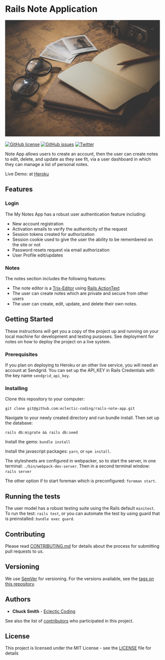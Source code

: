 # Rails Note Application

![](notes.jpg)

[![GitHub license](https://img.shields.io/github/license/eclectic-coding/rails-note-app)](https://github.com/eclectic-coding/rails-note-app/blob/main/LICENSE)
[![GitHub issues](https://img.shields.io/github/issues/eclectic-coding/rails-note-app)](https://github.com/eclectic-coding/rails-note-app/issues)
[![Twitter](https://img.shields.io/twitter/url?style=social&url=https%3A%2F%2Ftwitter.com%2FEclecticCoding)](https://twitter.com/intent/tweet?text=Wow:&url=https%3A%2F%2Fgithub.com%2Feclectic-coding%2Frails-note-app) 

Note App allows users to create an account, then the user can create notes to edit, delete, and update as they see fit, via a user dashboard in which they can manage a list of personal notes.

Live Demo: at [Heroku](https://cs-note-app.herokuapp.com/)

## Features 

### Login 
The My Notes App has a robust user authentication feature including:
- New account registration
- Activation emails to verify the authenticity of the request
- Session tokens created for authorization 
- Session cookie used to give the user the ability to be remembered on the site or not
- Password resets request via email authorization
- User Profile edit/updates  

### Notes 
The notes section includes the following features:
- The note editor is a [Trix-Editor](https://trix-editor.org/) using [Rails ActionText](https://edgeguides.rubyonrails.org/action_text_overview.html)
- The user can create notes which are private and secure from other users
- The user can create, edit, update, and delete their own notes. 

## Getting Started

These instructions will get you a copy of the project up and running on your local machine for development and testing purposes. See deployment for notes on how to deploy the project on a live system.

### Prerequisites

If you plan on deploying to Heroku or an other live service, you will need an account at Sendgrid. You can set up the API_KEY in Rails Credentials with the key name `sendgrid_api_key`. 

### Installing

Clone this repository to your computer:
```
git clone git@github.com:eclectic-coding/rails-note-app.git
```
Navigate to your newly created directory and run bundle install. Then set up the database:
```
rails db:migrate && rails db:seed
```
Install the gems: `bundle install`

Install the javascript packages: `yarn`, or `npm install`. 

The stylesheets are configured in webpacker, so to start the server, in one terminal: `./bin/webpack-dev-server`. Then in a second terminal window: `rails server`

The other option if to start foreman which is preconfigured: `foreman start`.

## Running the tests
The user model has a robust testing suite using the Rails default `minitest`. To run the test: `rails test`, or you can automate the test by using guard that is preinstalled: `bundle exec guard`. 

## Contributing

Please read [CONTRIBUTING.md](CONTRIBUTING.md) for details about  the process for submitting pull requests to us.

## Versioning

We use [SemVer](http://semver.org/) for versioning. For the versions available, see the [tags on this repository](https://github.com/your/project/tags). 

## Authors

* **Chuck Smith** -  [Eclectic Coding](https://github.com/eclectic-coding)

See also the list of [contributors](https://github.com/eclectic-coding/this-repo/contributors) who participated in this project.

## License

This project is licensed under the MIT License - see the [LICENSE](LICENSE) file for details


